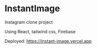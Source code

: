 # InstantImage
Instagram clone project

Using React, tailwind css, Firebase

Deployed: https://instant-image.vercel.app
